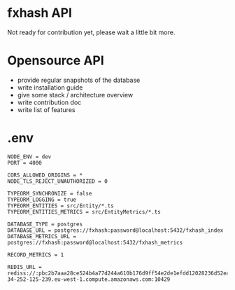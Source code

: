fxhash API
==========

Not ready for contribution yet, please wait a little bit more.

# Opensource API

* provide regular snapshots of the database
* write installation guide
* give some stack / architecture overview
* write contribution doc
* write list of features


# .env

```shell
NODE_ENV = dev
PORT = 4000

CORS_ALLOWED_ORIGINS = *
NODE_TLS_REJECT_UNAUTHORIZED = 0

TYPEORM_SYNCHRONIZE = false
TYPEORM_LOGGING = true
TYPEORM_ENTITIES = src/Entity/*.ts
TYPEORM_ENTITIES_METRICS = src/EntityMetrics/*.ts

DATABASE_TYPE = postgres
DATABASE_URL = postgres://fxhash:password@localhost:5432/fxhash_index
DATABASE_METRICS_URL = postgres://fxhash:password@localhost:5432/fxhash_metrics

RECORD_METRICS = 1

REDIS_URL = rediss://:pbc2b7aaa28ce524b4a77d244a610b176d9ff54e2de1efdd12028236d52ea1b2f@ec2-34-252-125-239.eu-west-1.compute.amazonaws.com:10429
```